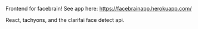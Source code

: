 Frontend for facebrain! See app here: https://facebrainapp.herokuapp.com/

React, tachyons, and the clarifai face detect api.